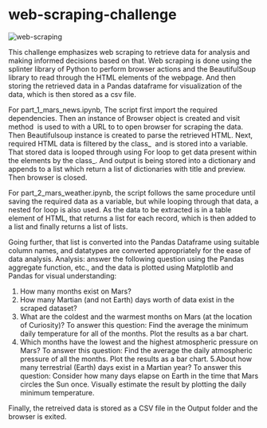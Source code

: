 # web-scraping-challenge
![web-scraping](https://github.com/s0uravk/web-scraping-challenge/assets/144293972/137479d7-48d6-4d2f-97b3-10d210c93c96)

This challenge emphasizes web scraping to retrieve data for analysis and making informed decisions based on that. Web scraping is done using the splinter library of Python to perform browser actions and the BeautifulSoup library to read through the HTML elements of the webpage. And then storing the retrieved data in a Pandas dataframe for visualization of the data, which is then stored as a csv file.

For part_1_mars_news.ipynb, The script first import the required dependencies. Then an instance of Browser object is created and visit method  is used to with a URL to to open browser for scraping the data. Then Beautifulsoup instance is created to parse the retrieved HTML. Next, required HTML data is filtered by the class_  and is stored into a variable. That stored data is looped through using For loop to get data present within the elements by the class_. And output is being stored into a dictionary and appends to a list which return a list of dictionaries with title and preview. Then browser is closed.

For part_2_mars_weather.ipynb, the script follows the same procedure until saving the required data as a variable, but while looping through that data, a nested for loop is also used. As the data to be extracted is in a table element of HTML, that returns a list for each record, which is then added to a list and finally returns a list of lists.

Going further, that list is converted into the Pandas Dataframe using suitable column names, and datatypes are converted appropriately for the ease of data analysis. Analysis: answer the following question using the Pandas aggregate function, etc., and the data is plotted using Matplotlib and Pandas for visual understanding:

1. How many months exist on Mars?
2. How many Martian (and not Earth) days worth of data exist in the scraped dataset?
3. What are the coldest and the warmest months on Mars (at the location of Curiosity)? To answer this question:
    Find the average the minimum daily temperature for all of the months.
    Plot the results as a bar chart.
4. Which months have the lowest and the highest atmospheric pressure on Mars? To answer this question:
    Find the average the daily atmospheric pressure of all the months.
    Plot the results as a bar chart.
5.About how many terrestrial (Earth) days exist in a Martian year? To answer this question:
    Consider how many days elapse on Earth in the time that Mars circles the Sun once.
    Visually estimate the result by plotting the daily minimum temperature.

Finally, the retreived data is stored as a CSV file in the  Output folder and the browser is exited.
